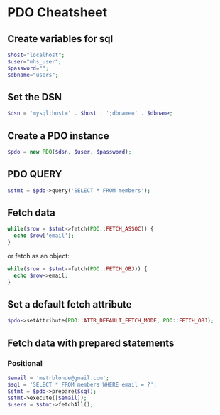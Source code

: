 # PDO Cheatsheet

## Create variables for sql

```php
$host="localhost";
$user="mhs_user";
$password="";
$dbname="users";
```

## Set the DSN

```php
$dsn = 'mysql:host=' . $host . ';dbname=' . $dbname;
```

## Create a PDO instance

```php
$pdo = new PDO($dsn, $user, $password);
```

## PDO QUERY

```php
$stmt = $pdo->query('SELECT * FROM members');
```

## Fetch data

```php
while($row = $stmt->fetch(PDO::FETCH_ASSOC)) {
  echo $row['email'];
}
```

or fetch as an object:

```php
while($row = $stmt->fetch(PDO::FETCH_OBJ)) {
  echo $row->email;
}
```

## Set a default fetch attribute

```php
$pdo->setAttribute(PDO::ATTR_DEFAULT_FETCH_MODE, PDO::FETCH_OBJ);
```

## Fetch data with prepared statements

### Positional

```php
$email = 'mstrblonde@gmail.com';
$sql = 'SELECT * FROM members WHERE email = ?';
$stmt = $pdo->prepare($sql);
$stmt->execute([$email]);
$users = $stmt->fetchAll();
```
